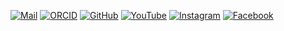 [![Mail](images/icons/mail.svg "Mail")][mail]
[![ORCID](images/icons/orcid.svg "ORCID")][orcid]
[![GitHub](images/icons/github.svg "GitHub")][github]
[![YouTube](images/icons/youtube.svg "YouTube")][youtube]
[![Instagram](images/icons/instagram.svg "Instagram")][instagram]
[![Facebook](images/icons/facebook.svg "Facebook")][facebook]

[mail]: mailto:mirko@westermeier.de
[orcid]: https://orcid.org/0009-0006-2927-2116
[github]: https://github.com/memowe
[youtube]: https://youtube.com/@mirkeau
[instagram]: https://instagram.com/mirkeau
[facebook]: https://facebook.com/mirko.westermeier
